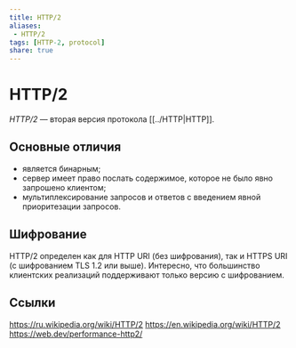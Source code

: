 ```yaml
---
title: HTTP/2
aliases:
 - HTTP/2
tags: [HTTP-2, protocol]
share: true
---
```

# HTTP/2
*HTTP/2* — вторая версия протокола [[../HTTP|HTTP]].
## Основные отличия
- является бинарным;
- сервер имеет право послать содержимое, которое не было явно запрошено клиентом;
- мультиплексирование запросов и ответов с введением явной приоритезации запросов.

## Шифрование
HTTP/2 определен как для HTTP URI (без шифрования), так и HTTPS URI (с шифрованием TLS 1.2 или выше). Интересно, что большинство клиентских реализаций поддерживают только версию с шифрованием.
## Ссылки
https://ru.wikipedia.org/wiki/HTTP/2
https://en.wikipedia.org/wiki/HTTP/2
https://web.dev/performance-http2/
